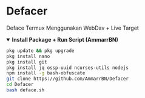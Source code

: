 # Defacer
Deface Termux Menggunakan WebDav + Live Target

<details open>
  <summary><strong> Install Package + Run Script (AmmarrBN)</strong></summary>

  ```bash
  pkg update && pkg upgrade
  pkg install nano
  pkg install git
  pkg install jq ossp-uuid ncurses-utils nodejs
  npm install -g bash-obfuscate
  git clone https://github.com/AmmarrBN/Defacer
  cd Defacer
  bash deface.sh
  ```
  </details>
